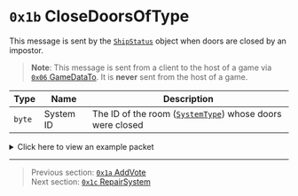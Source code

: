 # `0x1b` CloseDoorsOfType

This message is sent by the [`ShipStatus`](../05_innernetobject_types/00_shipstatus.md) object when doors are closed by an impostor.

> **Note**: This message is sent from a client to the host of a game via [`0x06` GameDataTo](../02_root_message_types/06_gamedatato.md). It is **never** sent from the host of a game.

| Type | Name | Description |
| --- | --- | --- |
| `byte` | System ID | The ID of the room ([`SystemType`](../01_packet_structure/06_enums.md#systemtype)) whose doors were closed |

<details>
    <summary>Click here to view an example packet</summary>

```
01              # Reliable packet
0087            # Nonce
0d0006          # Hazel message (tag of 0x06 = GameDataTo)
    d3503f8a    # Game ID: -1975562029 (REDSUS)
    bd920f      # Target Client ID: 248125
    030002      # Hazel message (tag of 0x02 = RPC)
        6d      # Sender (ShipStatus) Net ID: 109
        1b      # RPC Call ID: 27 (CloseDoorsOfType)
        0a      # System ID: 10 (MEDBAY; closed doors to Medbay)
```
</details>

---

> Previous section: [`0x1a` AddVote](26_addvote.md)<br>
> Next section: [`0x1c` RepairSystem](28_repairsystem.md)
